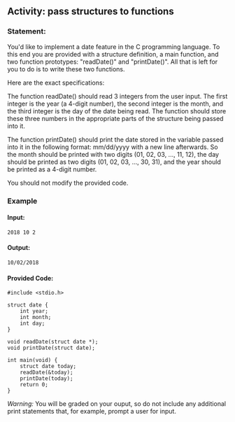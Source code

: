 ## Activity: pass structures to functions

### Statement:

You'd like to implement a date feature in the C programming language. To this end you are provided with a structure definition, a main function, and two function prototypes: "readDate()" and "printDate()". All that is left for you to do is to write these two functions.

Here are the exact specifications:

The function readDate() should read 3 integers from the user input. The first integer is the year (a 4-digit number), the second integer is the month, and the third integer is the day of the date being read. The function should store these three numbers in the appropriate parts of the structure being passed into it.

The function printDate() should print the date stored in the variable passed into it in the following format: mm/dd/yyyy with a new line afterwards. So the month should be printed with two digits (01, 02, 03, ..., 11, 12), the day should be printed as two digits (01, 02, 03, ..., 30, 31), and the year should be printed as a 4-digit number.

You should not modify the provided code.

### Example

#### Input:
    2018 10 2

#### Output:
    10/02/2018

#### Provided Code:
    #include <stdio.h>

    struct date {
        int year;
        int month;
        int day;
    }

    void readDate(struct date *);
    void printDate(struct date);

    int main(void) {
        struct date today;
        readDate(&today);
        printDate(today);
        return 0;
    }

_Warning:_ You will be graded on your ouput, so do not include any additional print statements that, for example, prompt a user for input.
